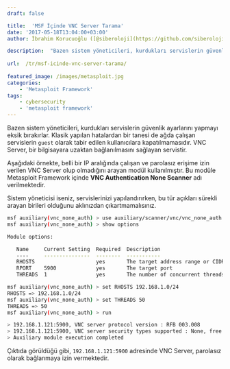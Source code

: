 ```yaml
---
draft: false

title:  'MSF İçinde VNC Server Tarama'
date: '2017-05-18T13:04:00+03:00'
author: İbrahim Korucuoğlu ([@siberoloji](https://github.com/siberoloji))

description:  "Bazen sistem yöneticileri, kurdukları servislerin güvenlik ayarlarını yapmayı eksik bırakırlar. Klasik yapılan hatalardan bir tanesi de ağda çalışan servislerin\_guest\_olarak tabir edilen kullanıcılara kapatılmamasıdır. VNC Server, bir bilgisayara uzaktan bağlanılmasını sağlayan servistir." 
 
url:  /tr/msf-icinde-vnc-server-tarama/
 
featured_image: /images/metasploit.jpg
categories:
    - 'Metasploit Framework'
tags:
    - cybersecurity
    - 'metasploit framework'
---
```



Bazen sistem yöneticileri, kurdukları servislerin güvenlik ayarlarını yapmayı eksik bırakırlar. Klasik yapılan hatalardan bir tanesi de ağda çalışan servislerin `guest` olarak tabir edilen kullanıcılara kapatılmamasıdır. VNC Server, bir bilgisayara uzaktan bağlanılmasını sağlayan servistir.



Aşağıdaki örnekte, belli bir IP aralığında çalışan ve parolasız erişime izin verilen VNC Server olup olmadığını arayan modül kullanılmıştır. Bu modüle Metasploit Framework içinde **VNC Authentication None Scanner** adı verilmektedir.



Sistem yöneticisi iseniz, servislerinizi yapılandırırken, bu tür açıkları sürekli arayan birileri olduğunu aklınızdan çıkartmamalısınız.


```bash
msf auxiliary(vnc_none_auth) > use auxiliary/scanner/vnc/vnc_none_auth
msf auxiliary(vnc_none_auth) > show options

Module options:

   Name     Current Setting  Required  Description
   ----     ---------------  --------  -----------
   RHOSTS                    yes       The target address range or CIDR identifier
   RPORT    5900             yes       The target port
   THREADS  1                yes       The number of concurrent threads

msf auxiliary(vnc_none_auth) > set RHOSTS 192.168.1.0/24
RHOSTS => 192.168.1.0/24
msf auxiliary(vnc_none_auth) > set THREADS 50
THREADS => 50
msf auxiliary(vnc_none_auth) > run

> 192.168.1.121:5900, VNC server protocol version : RFB 003.008
> 192.168.1.121:5900, VNC server security types supported : None, free access!
> Auxiliary module execution completed
```



Çıktıda görüldüğü gibi, `192.168.1.121:5900` adresinde VNC Server, parolasız olarak bağlanmaya izin vermektedir.
